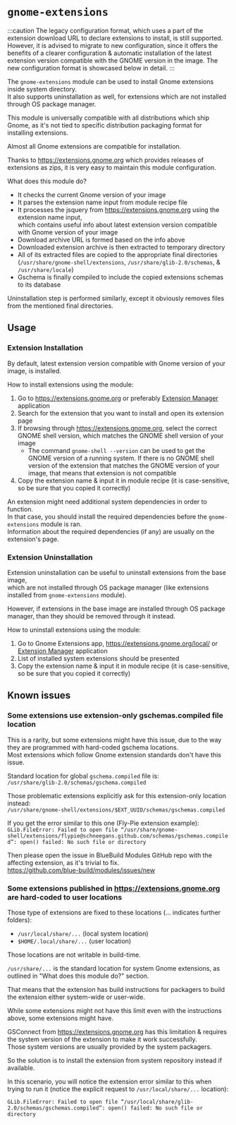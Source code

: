 # `gnome-extensions`

:::caution
The legacy configuration format, which uses a part of the extension download URL to declare extensions to install, is still supported. However, it is advised to migrate to new configuration, since it offers the benefits of a clearer configuration & automatic installation of the latest extension version compatible with the GNOME version in the image. The new configuration format is showcased below in detail.
:::

The `gnome-extensions` module can be used to install Gnome extensions inside system directory.  
It also supports uninstallation as well, for extensions which are not installed through OS package manager.

This module is universally compatible with all distributions which ship Gnome, as it's not tied to specific distribution packaging format for installing extensions.

Almost all Gnome extensions are compatible for installation.

Thanks to https://extensions.gnome.org which provides releases of extensions as zips, it is very easy to maintain this module configuration.  

What does this module do?  
- It checks the current Gnome version of your image
- It parses the extension name input from module recipe file
- It processes the jsquery from https://extensions.gnome.org using the extension name input,  
  which contains useful info about latest extension version compatible with Gnome version of your image 
- Download archive URL is formed based on the info above  
- Downloaded extension archive is then extracted to temporary directory
- All of its extracted files are copied to the appropriate final directories  
  (`/usr/share/gnome-shell/extensions`, `/usr/share/glib-2.0/schemas`, & `/usr/share/locale`)
- Gschema is finally compiled to include the copied extensions schemas to its database

Uninstallation step is performed similarly, except it obviously removes files from the mentioned final directories.

## Usage

### Extension Installation

By default, latest extension version compatible with Gnome version of your image, is installed.

How to install extensions using the module:  
1. Go to https://extensions.gnome.org or preferably [Extension Manager](https://github.com/mjakeman/extension-manager) application
2. Search for the extension that you want to install and open its extension page
3. If browsing through https://extensions.gnome.org, select the correct GNOME shell version, which matches the GNOME shell version of your image
   - The command `gnome-shell --version` can be used to get the GNOME version of a running system.
   If there is no GNOME shell version of the extension that matches the GNOME version of your image, that means that extension is not compatible
4. Copy the extension name & input it in module recipe (it is case-sensitive, so be sure that you copied it correctly)

An extension might need additional system dependencies in order to function.  
In that case, you should install the required dependencies before the `gnome-extensions` module is ran.  
Information about the required dependencies (if any) are usually on the extension's page.  

### Extension Uninstallation

Extension uninstallation can be useful to uninstall extensions from the base image,  
which are not installed through OS package manager (like extensions installed from `gnome-extensions` module).

However, if extensions in the base image are installed through OS package manager, than they should be removed through it instead.

How to uninstall extensions using the module:  
1. Go to Gnome Extensions app, https://extensions.gnome.org/local/ or [Extension Manager](https://github.com/mjakeman/extension-manager) application
2. List of installed system extensions should be presented
3. Copy the extension name & input it in module recipe (it is case-sensitive, so be sure that you copied it correctly)

## Known issues
  
### Some extensions use extension-only gschemas.compiled file location

This is a rarity, but some extensions might have this issue, due to the way they are programmed with hard-coded gschema locations.  
Most extensions which follow Gnome extension standards don't have this issue.

Standard location for global `gschema.compiled` file is:  
`/usr/share/glib-2.0/schemas/gschema.compiled`

Those problematic extensions explicitly ask for this extension-only location instead:  
`/usr/share/gnome-shell/extensions/$EXT_UUID/schemas/gschemas.compiled`

If you get the error similar to this one (Fly-Pie extension example):  
`GLib.FileError: Failed to open file “/usr/share/gnome-shell/extensions/flypie@schneegans.github.com/schemas/gschemas.compiled”: open() failed: No such file or directory`

Then please open the issue in BlueBuild Modules GitHub repo with the affecting extension, as it's trivial to fix.  
https://github.com/blue-build/modules/issues/new

### Some extensions published in https://extensions.gnome.org are hard-coded to user locations

Those type of extensions are fixed to these locations (... indicates further folders):  
- `/usr/local/share/...` (local system location)  
- `$HOME/.local/share/...` (user location)

Those locations are not writable in build-time.

`/usr/share/...` is the standard location for system Gnome extensions, as outlined in "What does this module do?" section.

That means that the extension has build instructions for packagers to build the extension either system-wide or user-wide.

While some extensions might not have this limit even with the instructions above, some extensions might have.

GSConnect from https://extensions.gnome.org has this limitation & requires the system version of the extension to make it work successfully.  
Those system versions are usually provided by the system packagers.

So the solution is to install the extension from system repository instead if available.

In this scenario, you will notice the extension error similar to this when trying to run it (notice the explicit request to `/usr/local/share/...` location):  
```
GLib.FileError: Failed to open file “/usr/local/share/glib-2.0/schemas/gschemas.compiled”: open() failed: No such file or directory
```
